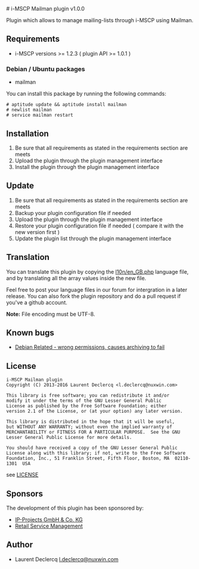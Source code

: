 # i-MSCP Mailman plugin v1.0.0

Plugin which allows to manage mailing-lists through i-MSCP using Mailman.

## Requirements

* i-MSCP versions >= 1.2.3 ( plugin API >= 1.0.1 )

### Debian / Ubuntu packages

* mailman

You can install this package by running the following commands:

```
# aptitude update && aptitude install mailman
# newlist mailman
# service mailman restart
```

## Installation

1. Be sure that all requirements as stated in the requirements section are meets
2. Upload the plugin through the plugin management interface
3. Install the plugin through the plugin management interface

## Update

1. Be sure that all requirements as stated in the requirements section are meets
2. Backup your plugin configuration file if needed
3. Upload the plugin through the plugin management interface
4. Restore your plugin configuration file if needed ( compare it with the new version first )
5. Update the plugin list through the plugin management interface

## Translation

You can translate this plugin by copying the [l10n/en_GB.php](l10n/en_GB.php) language file, and by translating all the
array values inside the new file.

Feel free to post your language files in our forum for intergration in a later release. You can also fork the plugin
repository and do a pull request if you've a github account.

**Note:** File encoding must be UTF-8.

## Known bugs

* [Debian Related - wrong permissions, causes archiving to fail](http://bugs.debian.org/cgi-bin/bugreport.cgi?bug=603904 "Wrong permissions, causes archiving to fail")

## License

```
i-MSCP Mailman plugin
Copyright (C) 2013-2016 Laurent Declercq <l.declercq@nuxwin.com>

This library is free software; you can redistribute it and/or
modify it under the terms of the GNU Lesser General Public
License as published by the Free Software Foundation; either
version 2.1 of the License, or (at your option) any later version.

This library is distributed in the hope that it will be useful,
but WITHOUT ANY WARRANTY; without even the implied warranty of
MERCHANTABILITY or FITNESS FOR A PARTICULAR PURPOSE.  See the GNU
Lesser General Public License for more details.

You should have received a copy of the GNU Lesser General Public
License along with this library; if not, write to the Free Software
Foundation, Inc., 51 Franklin Street, Fifth Floor, Boston, MA  02110-1301  USA
```

see [LICENSE](LICENSE)

## Sponsors

The development of this plugin has been sponsored by:

* [IP-Projects GmbH & Co. KG](https://www.ip-projects.de/ "IP-Projects GmbH & Co. KG")
* [Retail Service Management](http://www.retailservicesystems.com "Retail Service Management")

## Author

* Laurent Declercq <l.declercq@nuxwin.com>
